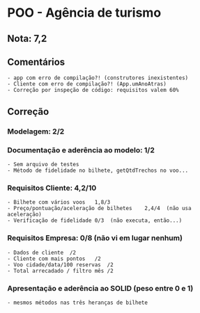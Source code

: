 # POO - Agência de turismo

## Nota: 7,2

## Comentários
	- app com erro de compilação?! (construtores inexistentes)
	- Cliente com erro de compilação?! (App.umAnoAtras)
	- Correção por inspeção de código: requisitos valem 60%
	
## Correção

### Modelagem: 2/2

### Documentação e aderência ao modelo: 1/2
	- Sem arquivo de testes
	- Método de fidelidade no bilhete, getQtdTrechos no voo... 
	
### Requisitos Cliente: 4,2/10 
	- Bilhete com vários voos	1,8/3
	- Preço/pontuação/aceleração de bilhetes	2,4/4  (não usa aceleração)
	- Verificação de fidelidade	0/3  (não executa, então...)
 	
### Requisitos Empresa: 0/8 (não vi em lugar nenhum)
	- Dados de cliente	/2
	- Cliente com mais pontos	/2
	- Voo cidade/data/100 reservas	/2
	- Total arrecadado / filtro mês	/2
	
### Apresentação e aderência ao SOLID (peso entre 0 e 1)
	- mesmos métodos nas três heranças de bilhete
	
	
